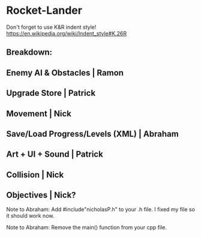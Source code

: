 # Rocket-Lander

Don't forget to use K&R indent style!
https://en.wikipedia.org/wiki/Indent_style#K.26R

Breakdown:
------------------------------------------------
Enemy AI & Obstacles            | Ramon
------------------------------------------------
Upgrade Store                   | Patrick
------------------------------------------------
Movement                        | Nick
------------------------------------------------
Save/Load Progress/Levels (XML) | Abraham
------------------------------------------------
Art + UI + Sound                | Patrick
------------------------------------------------
Collision                       | Nick
------------------------------------------------
Objectives                      | Nick?
------------------------------------------------

Note to Abraham: Add #include"nicholasP.h" to your .h file. I fixed my file so it should work now.

Note to Abraham: Remove the main() function from your cpp file.
